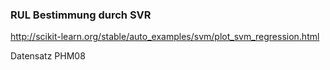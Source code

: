 ### RUL Bestimmung durch SVR

http://scikit-learn.org/stable/auto_examples/svm/plot_svm_regression.html

Datensatz PHM08
